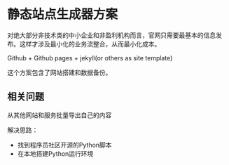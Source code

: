 # 静态站点生成器方案

对绝大部分非技术类的中小企业和非盈利机构而言，官网只需要最基本的信息发布。这样才涉及最小化的业务流整合，从而最小化成本。



Github + Github pages + jekyll\(or others as site template\)

这个方案包含了网站搭建和数据备份。

## 相关问题

从其他网站和服务批量导出自己的内容

解决思路：

* 找到程序员社区开源的Python脚本
* 在本地搭建Python运行环境





